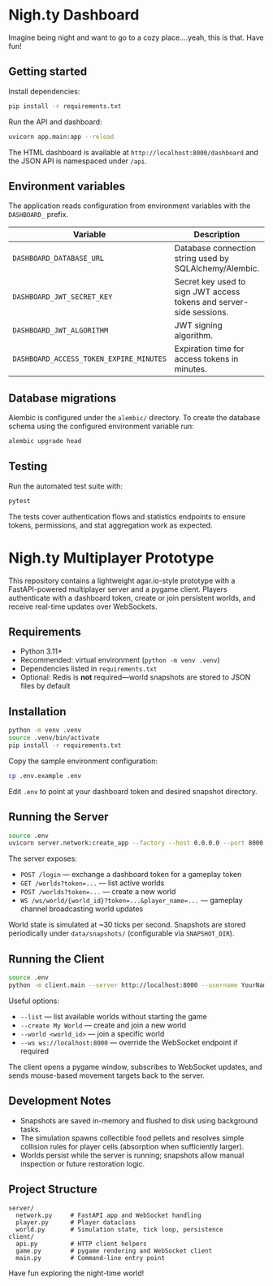 # Nigh.ty Dashboard

Imagine being night and want to go to a cozy place....yeah, this is that. Have fun!

## Getting started

Install dependencies:

```bash
pip install -r requirements.txt
```

Run the API and dashboard:

```bash
uvicorn app.main:app --reload
```

The HTML dashboard is available at `http://localhost:8000/dashboard` and the JSON API is namespaced under `/api`.

## Environment variables

The application reads configuration from environment variables with the `DASHBOARD_` prefix.

| Variable | Description | Default |
| --- | --- | --- |
| `DASHBOARD_DATABASE_URL` | Database connection string used by SQLAlchemy/Alembic. | `sqlite:///./app.db` |
| `DASHBOARD_JWT_SECRET_KEY` | Secret key used to sign JWT access tokens and server-side sessions. | `change-me` |
| `DASHBOARD_JWT_ALGORITHM` | JWT signing algorithm. | `HS256` |
| `DASHBOARD_ACCESS_TOKEN_EXPIRE_MINUTES` | Expiration time for access tokens in minutes. | `1440` |

## Database migrations

Alembic is configured under the `alembic/` directory. To create the database schema using the configured environment variable run:

```bash
alembic upgrade head
```

## Testing

Run the automated test suite with:

```bash
pytest
```

The tests cover authentication flows and statistics endpoints to ensure tokens, permissions, and stat aggregation work as expected.
# Nigh.ty Multiplayer Prototype

This repository contains a lightweight agar.io-style prototype with a FastAPI-powered
multiplayer server and a pygame client. Players authenticate with a dashboard token,
create or join persistent worlds, and receive real-time updates over WebSockets.

## Requirements

- Python 3.11+
- Recommended: virtual environment (``python -m venv .venv``)
- Dependencies listed in `requirements.txt`
- Optional: Redis is **not** required—world snapshots are stored to JSON files by default

## Installation

```bash
python -m venv .venv
source .venv/bin/activate
pip install -r requirements.txt
```

Copy the sample environment configuration:

```bash
cp .env.example .env
```

Edit `.env` to point at your dashboard token and desired snapshot directory.

## Running the Server

```bash
source .env
uvicorn server.network:create_app --factory --host 0.0.0.0 --port 8000
```

The server exposes:

- `POST /login` — exchange a dashboard token for a gameplay token
- `GET /worlds?token=...` — list active worlds
- `POST /worlds?token=...` — create a new world
- `WS /ws/world/{world_id}?token=...&player_name=...` — gameplay channel broadcasting world updates

World state is simulated at ~30 ticks per second. Snapshots are stored periodically under
`data/snapshots/` (configurable via `SNAPSHOT_DIR`).

## Running the Client

```bash
source .env
python -m client.main --server http://localhost:8000 --username YourName
```

Useful options:

- `--list` — list available worlds without starting the game
- `--create My World` — create and join a new world
- `--world <world_id>` — join a specific world
- `--ws ws://localhost:8000` — override the WebSocket endpoint if required

The client opens a pygame window, subscribes to WebSocket updates, and sends mouse-based
movement targets back to the server.

## Development Notes

- Snapshots are saved in-memory and flushed to disk using background tasks.
- The simulation spawns collectible food pellets and resolves simple collision rules for
  player cells (absorption when sufficiently larger).
- Worlds persist while the server is running; snapshots allow manual inspection or future
  restoration logic.

## Project Structure

```
server/
  network.py     # FastAPI app and WebSocket handling
  player.py      # Player dataclass
  world.py       # Simulation state, tick loop, persistence
client/
  api.py         # HTTP client helpers
  game.py        # pygame rendering and WebSocket client
  main.py        # Command-line entry point
```

Have fun exploring the night-time world!
